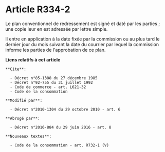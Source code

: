 # Article R334-2

Le plan conventionnel de redressement est signé et daté par les parties ; une copie leur en est adressée par lettre simple. 

Il entre en application à la date fixée par la commission ou au plus tard le dernier jour du mois suivant la date du courrier
par lequel la commission informe les parties de l'approbation de ce plan.

**Liens relatifs à cet article**

	**Cite**:

	  - Décret n°85-1388 du 27 décembre 1985
	  - Décret n°92-755 du 31 juillet 1992
	  - Code de commerce - art. L621-32
	  - Code de la consommation

	**Modifié par**:

	  - Décret n°2010-1304 du 29 octobre 2010 - art. 6

	**Abrogé par**:

	  - Décret n°2016-884 du 29 juin 2016 - art. 8

	**Nouveaux textes**:

	  - Code de la consommation - art. R732-1 (V)
